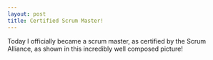 ```yaml
---
layout: post
title: Certified Scrum Master!
---
```


Today I officially became a scrum master, as certified by the Scrum Alliance, as shown in this incredibly well composed picture!
